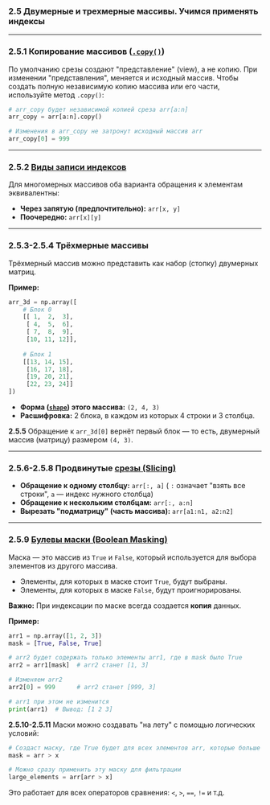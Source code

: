 ### 2.5 Двумерные и трехмерные массивы. Учимся применять индексы

---

### 2.5.1 Копирование массивов ([`.copy()`](https://numpy.org/doc/stable/reference/generated/numpy.ndarray.copy.html))

По умолчанию срезы создают "представление" (view), а не копию. При изменении "представления", меняется и исходный массив. Чтобы создать полную независимую копию массива или его части, используйте метод `.copy()`:

```python
# arr_copy будет независимой копией среза arr[a:n]
arr_copy = arr[a:n].copy()

# Изменения в arr_copy не затронут исходный массив arr
arr_copy[0] = 999
```

---

### 2.5.2 [Виды записи индексов](https://numpy.org/doc/stable/user/basics.indexing.html#indexing-multi-dimensional-arrays)

Для многомерных массивов оба варианта обращения к элементам эквивалентны:
*   **Через запятую (предпочтительно):** `arr[x, y]`
*   **Поочередно:** `arr[x][y]`

---

### 2.5.3-2.5.4 Трёхмерные массивы

Трёхмерный массив можно представить как набор (стопку) двумерных матриц.

**Пример:**
```python
arr_3d = np.array([
    # Блок 0
    [[ 1,  2,  3],
     [ 4,  5,  6],
     [ 7,  8,  9],
     [10, 11, 12]],
    
    # Блок 1
    [[13, 14, 15],
     [16, 17, 18],
     [19, 20, 21],
     [22, 23, 24]]
])
```
*   **Форма ([`shape`](https://numpy.org/doc/stable/reference/generated/numpy.ndarray.shape.html)) этого массива:** `(2, 4, 3)`
*   **Расшифровка:** 2 блока, в каждом из которых 4 строки и 3 столбца.

**2.5.5** Обращение к `arr_3d[0]` вернёт первый блок — то есть, двумерный массив (матрицу) размером `(4, 3)`.

---

### 2.5.6-2.5.8 Продвинутые [срезы (Slicing)](https://numpy.org/doc/stable/user/basics.indexing.html#slicing-and-striding)

*   **Обращение к одному столбцу:** `arr[:, a]`
    ( `:` означает "взять все строки", `a` — индекс нужного столбца)
*   **Обращение к нескольким столбцам:** `arr[:, a:n]`
*   **Вырезать "подматрицу" (часть массива):** `arr[a1:n1, a2:n2]`

---

### 2.5.9 [Булевы маски (Boolean Masking)](https://numpy.org/doc/stable/user/basics.indexing.html#boolean-array-indexing)

Маска — это массив из `True` и `False`, который используется для выбора элементов из другого массива.

*   Элементы, для которых в маске стоит `True`, будут выбраны.
*   Элементы, для которых в маске `False`, будут проигнорированы.

**Важно:** При индексации по маске всегда создается **копия** данных.

**Пример:**
```python
arr1 = np.array([1, 2, 3])
mask = [True, False, True]

# arr2 будет содержать только элементы arr1, где в mask было True
arr2 = arr1[mask]  # arr2 станет [1, 3]

# Изменяем arr2
arr2[0] = 999      # arr2 станет [999, 3]

# arr1 при этом не изменится
print(arr1)  # Вывод: [1 2 3]
```

**2.5.10-2.5.11** Маски можно создавать "на лету" с помощью логических условий:
```python
# Создаст маску, где True будет для всех элементов arr, которые больше x
mask = arr > x

# Можно сразу применить эту маску для фильтрации
large_elements = arr[arr > x]
```
Это работает для всех операторов сравнения: `<`, `>`, `==`, `!=` и т.д.
